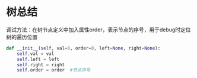 # 树总结

调试方法：在树节点定义中加入属性order，表示节点的序号，用于debug时定位树的遍历位置
```python
def __init__(self, val=0, order=0, left=None, right=None):
    self.val = val
    self.left = left
    self.right = right
    self.order = order	#节点序号
```

